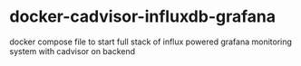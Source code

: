# docker-cadvisor-influxdb-grafana

docker compose file to start full stack of influx powered grafana monitoring system with cadvisor on backend 
